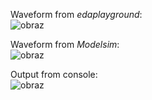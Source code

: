 Waveform from *edaplayground*: <br/>
![obraz](https://user-images.githubusercontent.com/43972902/117540930-c6224780-b011-11eb-8b38-45340ce8552e.png)

Waveform from *Modelsim*: <br/>
![obraz](https://user-images.githubusercontent.com/43972902/117540975-ff5ab780-b011-11eb-8330-dfc4762ec6db.png)

Output from console: <br/>
![obraz](https://user-images.githubusercontent.com/43972902/117540954-db977180-b011-11eb-8859-90237327e05c.png)
